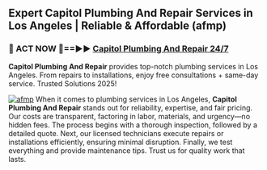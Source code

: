 ## Expert Capitol Plumbing And Repair Services in Los Angeles | Reliable & Affordable (afmp)  

<h3>🚿 ACT NOW 🌟==►► <a href="https://tinyurl.com/2ne6vx2x" rel="nofollow">Capitol Plumbing And Repair 24/7</a></h3>

**Capitol Plumbing And Repair** provides top-notch plumbing services in Los Angeles. From repairs to installations, enjoy free consultations + same-day service. Trusted Solutions 2025!

[![afmp](https://i.imgur.com/4PFF4AK.jpeg)](https://tinyurl.com/2ne6vx2x)
When it comes to plumbing services in Los Angeles, **Capitol Plumbing And Repair** stands out for reliability, expertise, and fair pricing. Our costs are transparent, factoring in labor, materials, and urgency—no hidden fees. The process begins with a thorough inspection, followed by a detailed quote. Next, our licensed technicians execute repairs or installations efficiently, ensuring minimal disruption. Finally, we test everything and provide maintenance tips. Trust us for quality work that lasts.